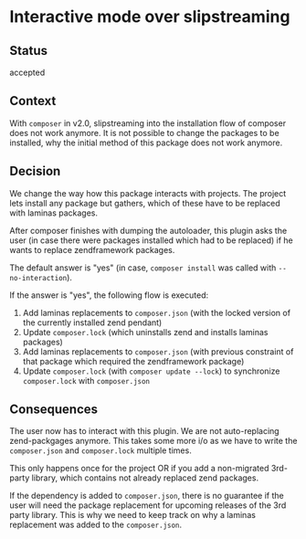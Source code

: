 # Interactive mode over slipstreaming

## Status

accepted

## Context

With `composer` in v2.0, slipstreaming into the installation flow of composer does not work anymore. It is not possible to change the packages to be installed, why the initial method of this package does not work anymore.

## Decision

We change the way how this package interacts with projects. The project lets install any package but gathers, which of these have to be replaced with laminas packages.

After composer finishes with dumping the autoloader, this plugin asks the user (in case there were packages installed which had to be replaced) if he wants to replace zendframework packages.

The default answer is "yes" (in case, `composer install` was called with `--no-interaction`). 

If the answer is "yes", the following flow is executed:

1. Add laminas replacements to `composer.json` (with the locked version of the currently installed zend pendant)
2. Update `composer.lock` (which uninstalls zend and installs laminas packages)
3. Add laminas replacements to `composer.json` (with previous constraint of that package which required the zendframework package)
4. Update `composer.lock` (with `composer update --lock`) to synchronize `composer.lock` with `composer.json`

## Consequences

The user now has to interact with this plugin. We are not auto-replacing zend-packgages anymore.
This takes some more i/o as we have to write the `composer.json` and `composer.lock` multiple times.

This only happens once for the project OR if you add a non-migrated 3rd-party library, which contains not already replaced zend packages.

If the dependency is added to `composer.json`, there is no guarantee if the user will need the package replacement for upcoming releases of the 3rd party library. This is why we need to keep track on why a laminas replacement was added to the `composer.json`.
